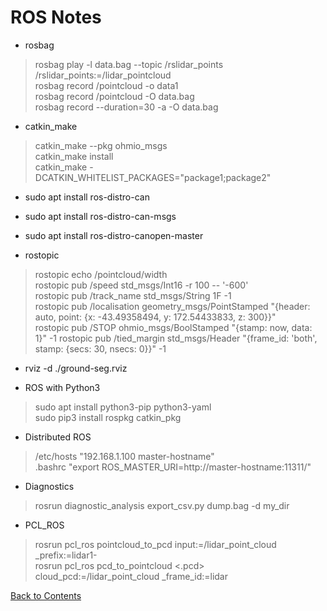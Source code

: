 # ROS Notes

* rosbag
> rosbag  play  -l  data.bag  --topic  /rslidar_points  /rslidar_points:=/lidar_pointcloud\
> rosbag  record  /pointcloud  -o  data1\
> rosbag  record  /pointcloud  -O  data.bag\
> rosbag  record  --duration=30  -a  -O  data.bag

* catkin_make
> catkin_make  --pkg  ohmio_msgs\
> catkin_make install\
> catkin_make -DCATKIN_WHITELIST_PACKAGES="package1;package2"

* sudo  apt  install  ros-distro-can
* sudo  apt  install  ros-distro-can-msgs
* sudo  apt  install  ros-distro-canopen-master

* rostopic
> rostopic  echo  /pointcloud/width\
> rostopic pub /speed std_msgs/Int16 -r 100 -- '-600'\
> rostopic pub /track_name std_msgs/String 1F -1\
> rostopic pub /localisation geometry_msgs/PointStamped "{header: auto, point: {x: -43.49358494, y: 172.54433833, z: 300}}"\
> rostopic pub /STOP ohmio_msgs/BoolStamped "{stamp: now, data: 1}" -1
> rostopic pub /tied_margin std_msgs/Header "{frame_id: 'both', stamp: {secs: 30, nsecs: 0}}" -1

* rviz -d ./ground-seg.rviz

* ROS with Python3
> sudo apt install python3-pip python3-yaml\
> sudo pip3 install rospkg catkin_pkg

* Distributed ROS
> /etc/hosts      "192.168.1.100 master-hostname"\
> .bashrc         "export ROS_MASTER_URI=http://master-hostname:11311/"

* Diagnostics
> rosrun diagnostic_analysis export_csv.py dump.bag -d my_dir

* PCL_ROS
> rosrun pcl_ros pointcloud_to_pcd input:=/lidar_point_cloud _prefix:=lidar1-\
> rosrun pcl_ros pcd_to_pointcloud <.pcd> cloud_pcd:=/lidar_point_cloud _frame_id:=lidar

[Back to Contents](../README.md)
